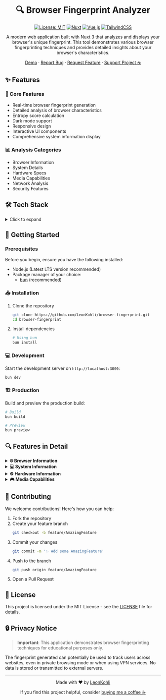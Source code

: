 <div align="center">

# 🔍 Browser Fingerprint Analyzer

[![License: MIT](https://img.shields.io/badge/License-MIT-yellow.svg)](https://opensource.org/licenses/MIT)
[![Nuxt](https://img.shields.io/badge/Nuxt-3.x-00DC82.svg?logo=nuxt.js)](https://nuxt.com/)
[![Vue.js](https://img.shields.io/badge/Vue.js-3.x-4FC08D.svg?logo=vue.js)](https://vuejs.org/)
[![TailwindCSS](https://img.shields.io/badge/TailwindCSS-3.x-38B2AC.svg?logo=tailwind-css)](https://tailwindcss.com/)

A modern web application built with Nuxt 3 that analyzes and displays your browser's unique fingerprint. This tool demonstrates various browser fingerprinting techniques and provides detailed insights about your browser's characteristics.

[Demo](https://trackme.dev) · [Report Bug](https://github.com/LeonKohli/browser-fingerprint/issues) · [Request Feature](https://github.com/LeonKohli/browser-fingerprint/issues) · [Support Project ☕](https://www.buymeacoffee.com/LeonKohli)

</div>

## ✨ Features

### 🚀 Core Features
- Real-time browser fingerprint generation
- Detailed analysis of browser characteristics
- Entropy score calculation
- Dark mode support
- Responsive design
- Interactive UI components
- Comprehensive system information display

### 📊 Analysis Categories
- Browser Information
- System Details
- Hardware Specs
- Media Capabilities
- Network Analysis
- Security Features
</table>

## 🛠️ Tech Stack

<details>
<summary>Click to expand</summary>

- **Framework**: [Nuxt.js 3](https://nuxt.com) - Vue-powered SSR framework
- **UI Components**: [shadcn-vue](https://www.shadcn-vue.com/) - Beautifully designed components
- **Styling**: [TailwindCSS](https://tailwindcss.com) - Utility-first CSS framework
- **Icons**: [@nuxt/icon](https://github.com/nuxt-modules/icon) - Icon module for Nuxt
- **State Management**: Vue 3 Composition API
- **Color Mode**: [@nuxtjs/color-mode](https://color-mode.nuxtjs.org/) - Dark/Light mode support
- **Utility Functions**: [@vueuse/core](https://vueuse.org/) - Collection of Vue Composition Utilities

</details>

## 🚀 Getting Started

### Prerequisites

Before you begin, ensure you have the following installed:
- Node.js (Latest LTS version recommended)
- Package manager of your choice:
  - [bun](https://bun.sh/) (recommended)

### 📥 Installation

1. Clone the repository
   ```bash
   git clone https://github.com/LeonKohli/browser-fingerprint.git
   cd browser-fingerprint
   ```

2. Install dependencies
   ```bash
   # Using bun
   bun install
   ```

### 💻 Development

Start the development server on `http://localhost:3000`:

```bash
bun dev
```

### 🏗️ Production

Build and preview the production build:

```bash
# Build
bun build

# Preview
bun preview
```

## 🔍 Features in Detail

<details>
<summary><b>🌐 Browser Information</b></summary>

- Browser name and version detection
- User agent analysis
- Platform identification
- Cookie and privacy settings detection
</details>

<details>
<summary><b>💻 System Information</b></summary>

- Operating system detection
- Timezone information
- Font enumeration
- System capabilities
</details>

<details>
<summary><b>⚙️ Hardware Information</b></summary>

- Screen resolution and properties
- Device memory
- CPU cores
- Hardware concurrency
</details>

<details>
<summary><b>🎮 Media Capabilities</b></summary>

- Canvas fingerprinting
- Audio fingerprinting
- WebGL information
- Media support detection
</details>

## 🤝 Contributing

We welcome contributions! Here's how you can help:

1. Fork the repository
2. Create your feature branch
   ```bash
   git checkout -b feature/AmazingFeature
   ```
3. Commit your changes
   ```bash
   git commit -m '✨ Add some AmazingFeature'
   ```
4. Push to the branch
   ```bash
   git push origin feature/AmazingFeature
   ```
5. Open a Pull Request

## 📄 License

This project is licensed under the MIT License - see the [LICENSE](LICENSE) file for details.

## 🔒 Privacy Notice

> **Important**: This application demonstrates browser fingerprinting techniques for educational purposes only.

The fingerprint generated can potentially be used to track users across websites, even in private browsing mode or when using VPN services. No data is stored or transmitted to external servers.


---

<div align="center">

Made with ❤️ by [LeonKohli](https://github.com/LeonKohli)

If you find this project helpful, consider [buying me a coffee ☕](https://www.buymeacoffee.com/LeonKohli)

</div>
